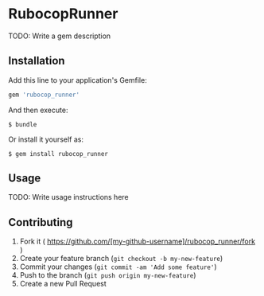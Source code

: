 # RubocopRunner

TODO: Write a gem description

## Installation

Add this line to your application's Gemfile:

```ruby
gem 'rubocop_runner'
```

And then execute:

    $ bundle

Or install it yourself as:

    $ gem install rubocop_runner

## Usage

TODO: Write usage instructions here

## Contributing

1. Fork it ( https://github.com/[my-github-username]/rubocop_runner/fork )
2. Create your feature branch (`git checkout -b my-new-feature`)
3. Commit your changes (`git commit -am 'Add some feature'`)
4. Push to the branch (`git push origin my-new-feature`)
5. Create a new Pull Request
